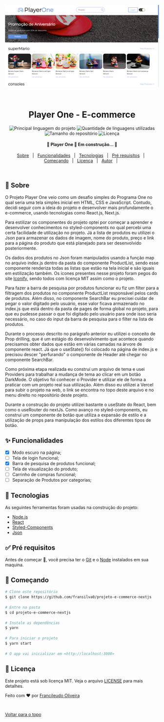 <div align='center' id='top'>
<img src='./.github/app.png' alt='app_name' />

&#xa0;

<!-- <a href='https://projeto-e-commerce-nextjs.vercel.app/'>Demo</a> -->

</div>

<h1 align='center'>Player One - E-commerce </h1>

<p align='center'>

<img alt='Principal linguagem do projeto' src='https://img.shields.io/github/languages/top/fransilva0/projeto-e-commerce-nextjs?color=56BEB8'>

<img alt='Quantidade de linguagens utilizadas' src='https://img.shields.io/github/languages/count/fransilva0/projeto-e-commerce-nextjs?color=56BEB8'>

<img alt='Tamanho do repositório' src='https://img.shields.io/github/repo-size/fransilva0/projeto-e-commerce-nextjs?color=56BEB8'>

<img alt='Licença' src='https://img.shields.io/github/license/fransilva0/projeto-e-commerce-nextjs?color=56BEB8'>

<!-- <img alt='Github issues' src='https://img.shields.io/github/issues/{{github}}/{{repository}}?color=56BEB8' /> -->

<!-- <img alt='Github forks' src='https://img.shields.io/github/forks/{{github}}/{{repository}}?color=56BEB8' /> -->

<!-- <img alt='Github stars' src='https://img.shields.io/github/stars/{{github}}/{{repository}}?color=56BEB8' /> -->
</p>

<!-- Status -->

<h4 align='center'>🚧  Player One 🚀 Em construção...  🚧 </h4>

<p align='center'>
<a href='#dart-sobre'>Sobre</a> &#xa0; | &#xa0;
<a href='#sparkles-funcionalidades'>Funcionalidades</a> &#xa0; | &#xa0;
<a href='#rocket-tecnologias'>Tecnologias</a> &#xa0; | &#xa0;
<a href='#white_check_mark-pré-requesitos'>Pré requisitos</a> &#xa0; | &#xa0;
<a href='#checkered_flag-começando'>Começando</a> &#xa0; | &#xa0;
<a href='#memo-licença'>Licença</a> &#xa0; | &#xa0;
<a href='https://github.com/fransilva0' target='_blank'>Autor</a> &#xa0; | &#xa0;
</p>

<br>

## :dart: Sobre ##

<p>
  O Projeto Player One veio como um desafio simples do Programa One no qual seria uma tela simples inicial em HTML, CSS e JavaScript. Contudo, decidi seguir com a ideia do projeto e desenvolver mais profundamente o e-commerce, usando tecnologias como React.js, Next.js.
</p>

<p>
  Para estilizar os componentes do projeto optei por começar a aprender e desenvolver conhecimentos no styled-components no qual percebi uma certa facilidade de utilização no projeto. Já a lista de produtos eu utilizei o Json para armazenar os dados de imagem, nome do produto, preço e link para a página do produto que está planejado para ser desenvolvido posteriormente.
</p>

<p>
  Os dados dos produtos no Json foram manipulados usando a função map no arquivo index.js dentro da pasta do componente ProductList, sendo esse componente renderiza todas as listas que estão na tela inicial e são iguais em estilização também. Os ícones presentes nesse projeto foram pegos do site <a href="https://iconify.design/">Iconify</a>, sendo todos com licença MIT assim como o projeto.
</p>

<p>
  Para fazer a barra de pesquisa por produtos funcionar eu fiz um filter para a filtragem dos produtos no componente ProductList responsável pelos cards de produtos. Além disso, no componente SearchBar eu precisei cuidar de pegar o valor digitado pelo usuário, esse valor ficava armazenado no index.js que está dentro da pasta de pages de forma global no projeto, para que eu pudesse passar o que foi digitado pelo usuário para onde isso seria necessário, no caso do input da barra de pesquisa para o filter na lista de produtos.
</p>

<p>
  Durante o processo descrito no parágrafo anterior eu utilizei o conceito de Prop drilling, que é um estágio do desenvolvimento que acontece quando precisamos obter dados que estão em várias camadas na árvore de componente react. Já que o useState() foi colocado na página de index.js e precisou descer "perfurando" o componente de Header até chegar no componente SearchBar.
</p>

<p>
  Como próxima etapa realizada eu construí um arquivo de tema e usei Providers para trabalhar a mudança de tema ao clicar em um botão DarkMode. O objetivo foi conhecer o Provider e utilizar ele de forma a praticar com um projeto real sua utilização. Além disso eu utilizei a Vercel para subir o projeto na web, o link se encontra no topo deste arquivo e no menu direito no repositório deste projeto.
</p>

<p>
  Durante a construção do projeto utilizei bastante o useState do React, bem como o useRouter do nextJs. Como avanço no styled-components, eu construí um componente de botão que utiliza a expansão de estilo e a utilização de props para manipulação dos estilos dos diferentes tipos de botão.
</p>

## :sparkles: Funcionalidades ##

- [X] Modo escuro na página;
- [ ] Tela de login funcional;
- [X] Barra de pesquisa de produtos funcional;
- [ ] Tela de visualização do produto;
- [ ] Carrinho de compras funcional;
- [ ] Separação de Produtos por categorias;

## :rocket: Tecnologias ##

As seguintes ferramentas foram usadas na construção do projeto:

- [Node.js](https://nodejs.org/en/)
- [React](https://pt-br.reactjs.org/)
- [Styled-Components](https://styled-components.com/)
- [Json](https://developer.mozilla.org/pt-BR/docs/Web/JavaScript/Reference/Global_Objects/JSON)

## :white_check_mark: Pré requisitos ##

Antes de começar :checkered_flag:, você precisa ter o [Git](https://git-scm.com) e o [Node](https://nodejs.org/en/) instalados em sua maquina.

## :checkered_flag: Começando ##

```bash
# Clone este repositório
$ git clone https://github.com/fransilva0/projeto-e-commerce-nextjs

# Entre na pasta
$ cd projeto-e-commerce-nextjs

# Instale as dependências
$ yarn

# Para iniciar o projeto
$ yarn start

# O app vai inicializar em <http://localhost:3000>
```

## :memo: Licença ##

Este projeto está sob licença MIT. Veja o arquivo [LICENSE](LICENSE.md) para mais detalhes.


Feito com :heart: por <a href='https://github.com/fransilva0' target='_blank'>Francileudo Oliveira</a>

&#xa0;

<a href='#top'>Voltar para o topo</a>
